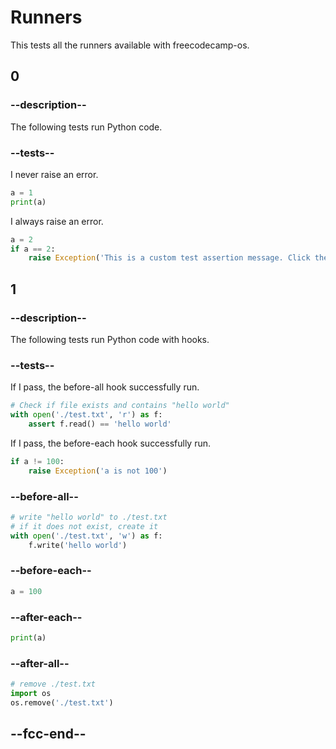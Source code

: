 # Runners

This tests all the runners available with freecodecamp-os.

## 0

### --description--

The following tests run Python code.

### --tests--

I never raise an error.

```python
a = 1
print(a)
```

I always raise an error.

```python
a = 2
if a == 2:
    raise Exception('This is a custom test assertion message. Click the > button to go to the next lesson')
```

## 1

### --description--

The following tests run Python code with hooks.

### --tests--

If I pass, the before-all hook successfully run.

```python
# Check if file exists and contains "hello world"
with open('./test.txt', 'r') as f:
    assert f.read() == 'hello world'
```

If I pass, the before-each hook successfully run.

```python
if a != 100:
    raise Exception('a is not 100')
```

### --before-all--

```python
# write "hello world" to ./test.txt
# if it does not exist, create it
with open('./test.txt', 'w') as f:
    f.write('hello world')
```

### --before-each--

```python
a = 100
```

### --after-each--

```python
print(a)
```

### --after-all--

```python
# remove ./test.txt
import os
os.remove('./test.txt')
```

## --fcc-end--
